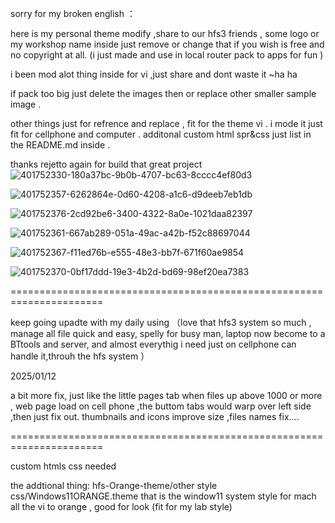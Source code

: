 
sorry for my broken english ：

here is my personal theme modify ,share to our hfs3 friends , some logo or my workshop name inside just remove or change that if you wish is free and no copyright at all. (i just made and use in local router pack to apps for fun )

i been mod alot thing inside for vi ,just share and dont waste it ~ha ha

if pack too big just delete the images then or replace other smaller sample image .

other things just for refrence and replace , fit for the theme vi .
i mode it just fit for cellphone and computer .
additonal custom html spr&css just list in the README.md inside .

thanks rejetto again for build that great project
![401752330-180a37bc-9b0b-4707-bc63-8cccc4ef80d3](https://github.com/user-attachments/assets/2214a255-b48f-4012-9907-645863c81c8d)

![401752357-6262864e-0d60-4208-a1c6-d9deeb7eb1db](https://github.com/user-attachments/assets/f7135a50-ea94-4a34-86bb-2cea23a017f8)

![401752376-2cd92be6-3400-4322-8a0e-1021daa82397](https://github.com/user-attachments/assets/19ae7dd5-b604-430c-883c-55b3e904386a)

![401752361-667ab289-051a-49ac-a42b-f52c88697044](https://github.com/user-attachments/assets/baf6901c-6233-4846-8a53-aaed69cf7e6e)

![401752367-f11ed76b-e555-48e3-bb7f-671f60ae9854](https://github.com/user-attachments/assets/6c4e09e5-a314-4827-b759-7e8bc9a214c9)

![401752370-0bf17ddd-19e3-4b2d-bd69-98ef20ea7383](https://github.com/user-attachments/assets/71a05c15-c854-46bc-b274-3524f6f64886)

======================================================================

keep going upadte with my daily using （love that hfs3 system so much , manage all file quick and easy, spelly for busy man, laptop now become to a BTtools and  server, and almost everythig i need just on cellphone can handle it,throuh the hfs system ）

2025/01/12 

a bit more fix, just like the little pages tab when files up above 1000 or more , web page load on cell phone ,the buttom tabs would warp over left side ,then just fix out.  thumbnails and icons improve size ,files names fix....

======================================================================


custom htmls css needed


the addtional thing:
hfs-Orange-theme/other style css/Windows11ORANGE.theme
that is the window11 system style for mach all the vi to orange , good for look (fit for my lab style)
